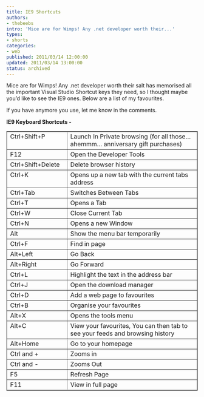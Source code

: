```yaml
---
title: IE9 Shortcuts
authors:
- thebeebs
intro: 'Mice are for Wimps! Any .net developer worth their...'
types:
- shorts
categories:
- web
published: 2011/03/14 12:00:00
updated: 2011/03/14 13:00:00
status: archived
---
```


Mice are for Wimps! Any .net developer worth their salt has memorised all the important Visual Studio Shortcut keys they need, so I thought maybe you&rsquo;d like to see the IE9 ones. Below are a list of my favourites.<p>If you have anymore you use, let me know in the comments.

**IE9 Keyboard Shortcuts -**
<table border="1" cellspacing="0" cellpadding="2" width="599"><tbody>     <tr>       <td valign="top" width="114">Ctrl+Shift+P </td>        <td valign="top" width="483">Launch In Private browsing (for all those&hellip; ahemmm&hellip; anniversary gift purchases) </td>     </tr>      <tr>       <td valign="top" width="120">F12</td>        <td valign="top" width="478">Open the Developer Tools</td>     </tr>      <tr>       <td valign="top" width="125">Ctrl+Shift+Delete</td>        <td valign="top" width="474">Delete browser history</td>     </tr>      <tr>       <td valign="top" width="129">Ctrl+K</td>        <td valign="top" width="470">Opens up a new tab with the current tabs address</td>     </tr>      <tr>       <td valign="top" width="133">Ctrl+Tab</td>        <td valign="top" width="467">Switches Between Tabs</td>     </tr>      <tr>       <td valign="top" width="136">Ctrl+T</td>        <td valign="top" width="464">Opens a Tab</td>     </tr>      <tr>       <td valign="top" width="139">Ctrl+W</td>        <td valign="top" width="462">Close Current Tab</td>     </tr>      <tr>       <td valign="top" width="141">Ctrl+N</td>        <td valign="top" width="460">Opens a new Window</td>     </tr>      <tr>       <td valign="top" width="143">Alt</td>        <td valign="top" width="458">Show the menu bar temporarily</td>     </tr>      <tr>       <td valign="top" width="145">Ctrl+F</td>        <td valign="top" width="457">Find in page</td>     </tr>      <tr>       <td valign="top" width="146">Alt+Left</td>        <td valign="top" width="456">Go Back</td>     </tr>      <tr>       <td valign="top" width="147">Alt+Right</td>        <td valign="top" width="455">Go Forward</td>     </tr>      <tr>       <td valign="top" width="148">Ctrl+L</td>        <td valign="top" width="454">Highlight the text in the address bar</td>     </tr>      <tr>       <td valign="top" width="149">Ctrl+J</td>        <td valign="top" width="454">Open the download manager</td>     </tr>      <tr>       <td valign="top" width="149">Ctrl+D</td>        <td valign="top" width="454">Add a web page to favourites</td>     </tr>      <tr>       <td valign="top" width="149">Ctrl+B</td>        <td valign="top" width="454">Organise your favourites</td>     </tr>      <tr>       <td valign="top" width="149">Alt+X</td>        <td valign="top" width="454">Opens the tools menu</td>     </tr>      <tr>       <td valign="top" width="149">Alt+C</td>        <td valign="top" width="454">View your favourites, You can then tab to see your feeds and browsing history</td>     </tr>      <tr>       <td valign="top" width="149">Alt+Home</td>        <td valign="top" width="454">Go to your homepage</td>     </tr>      <tr>       <td valign="top" width="149">Ctrl and +</td>        <td valign="top" width="454">Zooms in</td>     </tr>      <tr>       <td valign="top" width="149">Ctrl and -</td>        <td valign="top" width="454">Zooms Out</td>     </tr>      <tr>       <td valign="top" width="149">F5</td>        <td valign="top" width="454">Refresh Page</td>     </tr>      <tr>       <td valign="top" width="149">F11</td>        <td valign="top" width="454">View in full page</td>     </tr>   </tbody></table></p>